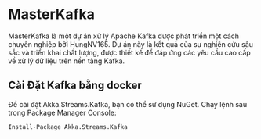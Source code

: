 # MasterKafka

MasterKafka là một dự án xử lý Apache Kafka được phát triển một cách chuyên nghiệp bởi HungNV165. Dự án này là kết quả của sự nghiên cứu sâu sắc và triển khai chất lượng, được thiết kế để đáp ứng các yêu cầu cao cấp về xử lý dữ liệu trên nền tảng Kafka.


## Cài Đặt Kafka bằng docker

Để cài đặt Akka.Streams.Kafka, bạn có thể sử dụng NuGet. Chạy lệnh sau trong Package Manager Console:

```bash
Install-Package Akka.Streams.Kafka
